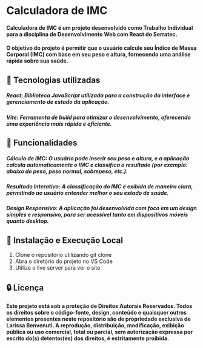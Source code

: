 # Calculadora de IMC
#### **Calculadora de IMC** é um projeto desenvolvido como **Trabalho Individual** para a disciplina de **Desenvolvimento Web com React** do **Serratec**.

#### O objetivo do projeto é permitir que o usuário calcule seu **Índice de Massa Corporal (IMC)** com base em seu peso e altura, fornecendo uma análise rápida sobre sua saúde.

## 🚀 Tecnologias utilizadas
##### **React**: Biblioteca JavaScript utilizada para a construção da interface e gerenciamento de estado da aplicação.

##### **Vite**: Ferramenta de build para otimizar o desenvolvimento, oferecendo uma experiência mais rápida e eficiente.

## 🔎 Funcionalidades
##### Cálculo de IMC: O usuário pode inserir seu peso e altura, e a aplicação calcula automaticamente o IMC e classifica o resultado (por exemplo: abaixo do peso, peso normal, sobrepeso, etc.).

##### Resultado Interativo: A classificação do IMC é exibida de maneira clara, permitindo ao usuário entender melhor o seu estado de saúde.

##### Design Responsivo: A aplicação foi desenvolvida com foco em um design simples e responsivo, para ser acessível tanto em dispositivos móveis quanto desktop.

## 📂 Instalação e Execução Local
1. Clone o repositório utilizando git clone
2. Abra o diretório do projeto no VS Code
3. Utilize o live server para ver o site

## 🔒 Licença
#### Este projeto está sob a proteção de **Direitos Autorais Reservados**. Todos os direitos sobre o código-fonte, design, conteúdo e quaisquer outros elementos presentes neste repositório são de propriedade exclusiva de Larissa Benvenuti. A reprodução, distribuição, modificação, exibição pública ou uso comercial, total ou parcial, sem autorização expressa por escrito do(s) detentor(es) dos direitos, é estritamente proibida.
